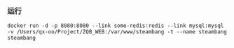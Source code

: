 ### 运行
`docker run -d -p 8080:8080 --link some-redis:redis --link mysql:mysql -v /Users/qx-oo/Project/ZQB_WEB:/var/www/steambang -t --name steambang steambang`

